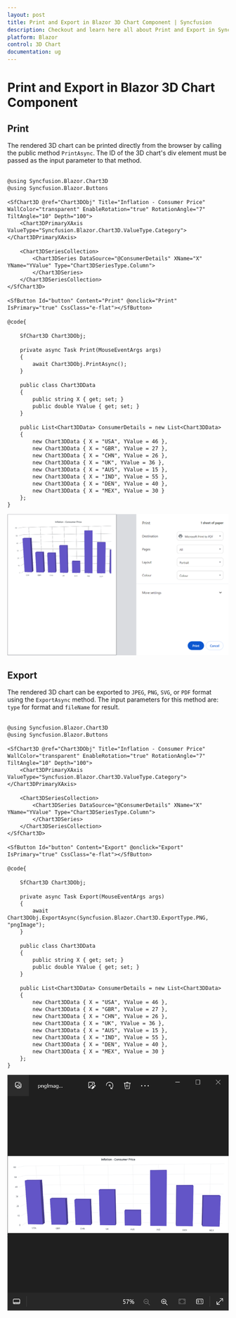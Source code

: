 ```yaml
---
layout: post
title: Print and Export in Blazor 3D Chart Component | Syncfusion
description: Checkout and learn here all about Print and Export in Syncfusion Blazor 3D Chart component and much more.
platform: Blazor
control: 3D Chart
documentation: ug
---
```


# Print and Export in Blazor 3D Chart Component

## Print

The rendered 3D chart can be printed directly from the browser by calling the public method `PrintAsync`. The ID of the 3D chart's div element must be passed as the input parameter to that method.

```cshtml

@using Syncfusion.Blazor.Chart3D
@using Syncfusion.Blazor.Buttons

<SfChart3D @ref="Chart3DObj" Title="Inflation - Consumer Price" WallColor="transparent" EnableRotation="true" RotationAngle="7" TiltAngle="10" Depth="100">
    <Chart3DPrimaryXAxis ValueType="Syncfusion.Blazor.Chart3D.ValueType.Category"></Chart3DPrimaryXAxis>

    <Chart3DSeriesCollection>
        <Chart3DSeries DataSource="@ConsumerDetails" XName="X" YName="YValue" Type="Chart3DSeriesType.Column">
        </Chart3DSeries>
    </Chart3DSeriesCollection>
</SfChart3D>

<SfButton Id="button" Content="Print" @onclick="Print"  IsPrimary="true" CssClass="e-flat"></SfButton>

@code{

    SfChart3D Chart3DObj;

    private async Task Print(MouseEventArgs args)
    {
        await Chart3DObj.PrintAsync();
    }

    public class Chart3DData
    {
        public string X { get; set; }
        public double YValue { get; set; }
    }

    public List<Chart3DData> ConsumerDetails = new List<Chart3DData>
	{
        new Chart3DData { X = "USA", YValue = 46 },
        new Chart3DData { X = "GBR", YValue = 27 },
        new Chart3DData { X = "CHN", YValue = 26 },
        new Chart3DData { X = "UK", YValue = 36 },
        new Chart3DData { X = "AUS", YValue = 15 },
        new Chart3DData { X = "IND", YValue = 55 },
        new Chart3DData { X = "DEN", YValue = 40 },
        new Chart3DData { X = "MEX", YValue = 30 }
    };
}

```

![Printing in Blazor 3D Chart](images/getting-started/blazor-chart-printing.png)

## Export

The rendered 3D chart can be exported to `JPEG`, `PNG`, `SVG`, or `PDF` format using the `ExportAsync` method. The input parameters for this method are: `type` for format and `fileName` for result.

```cshtml

@using Syncfusion.Blazor.Chart3D
@using Syncfusion.Blazor.Buttons

<SfChart3D @ref="Chart3DObj" Title="Inflation - Consumer Price" WallColor="transparent" EnableRotation="true" RotationAngle="7" TiltAngle="10" Depth="100">
    <Chart3DPrimaryXAxis ValueType="Syncfusion.Blazor.Chart3D.ValueType.Category"></Chart3DPrimaryXAxis>

    <Chart3DSeriesCollection>
        <Chart3DSeries DataSource="@ConsumerDetails" XName="X" YName="YValue" Type="Chart3DSeriesType.Column">
        </Chart3DSeries>
    </Chart3DSeriesCollection>
</SfChart3D>

<SfButton Id="button" Content="Export" @onclick="Export"  IsPrimary="true" CssClass="e-flat"></SfButton>

@code{

    SfChart3D Chart3DObj;

    private async Task Export(MouseEventArgs args)
    {
        await Chart3DObj.ExportAsync(Syncfusion.Blazor.Chart3D.ExportType.PNG, "pngImage");
    }

    public class Chart3DData
    {
        public string X { get; set; }
        public double YValue { get; set; }
    }

    public List<Chart3DData> ConsumerDetails = new List<Chart3DData>
    {
        new Chart3DData { X = "USA", YValue = 46 },
        new Chart3DData { X = "GBR", YValue = 27 },
        new Chart3DData { X = "CHN", YValue = 26 },
        new Chart3DData { X = "UK", YValue = 36 },
        new Chart3DData { X = "AUS", YValue = 15 },
        new Chart3DData { X = "IND", YValue = 55 },
        new Chart3DData { X = "DEN", YValue = 40 },
        new Chart3DData { X = "MEX", YValue = 30 }
    };
}

```

![Exporting in Blazor 3D Chart](images/getting-started/blazor-chart-exporting.png)

